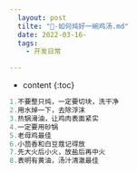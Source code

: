 ```yaml
---
  layout: post
  tilte: "🐓-如何炖好一碗鸡汤.md"
  date: 2022-03-16-
  tags: 
    - 开发日常

---
```



* content
{:toc}




```js
1.不要整只炖，一定要切块，洗干净
2.用水焯一下，去除浮沫
3.热锅滑油，让鸡肉表面紧实
4.一定要用砂锅
5.老母鸡最佳
6.小茴香和白豆蔻记得放
7.先大火后小火，放盐后再中火
8.表明有黄油，汤汁清澈最佳
```
